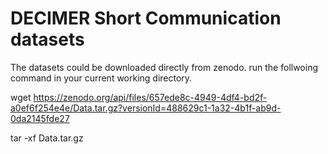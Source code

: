 # DECIMER Short Communication datasets

The datasets could be downloaded directly from zenodo. run the follwoing command in your current working directory.

wget https://zenodo.org/api/files/657ede8c-4949-4df4-bd2f-a0ef6f254e4e/Data.tar.gz?versionId=488629c1-1a32-4b1f-ab9d-0da2145fde27

tar -xf Data.tar.gz
